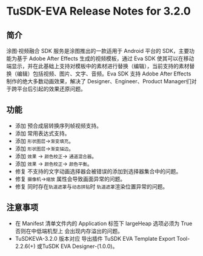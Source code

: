 # TuSDK-EVA Release Notes for 3.2.0

## 简介


涂图·视频融合 SDK 服务是涂图推出的一款适用于 Android 平台的 SDK，主要功能为基于 Adobe After Effects 生成的视频模板，通过 Eva SDK 使其可以在移动端显示，并在此基础上支持对模板中的素材进行替换（编辑），当前支持的素材替换（编辑）包括视频、图片、文字、音频。Eva SDK 支持 Adobe After Effects 制作的绝大多数动画效果，解决了 Designer、Engineer、Product Manager们对于跨平台后引起的效果还原问题。


## 功能

* 添加 预合成层转换序列帧视频支持。
* 添加 常用表达式支持。
* 添加 `形状图层`->`渐变填充`。
* 添加 `形状图层`->`渐变描边`。
* 添加 `效果` -> `颜色校正`-> `通道混合器`。
* 添加 `效果` -> `颜色校正`-> `颜色平衡`。
* 修复 不支持的文字动画选择器会被错误的添加到选择器集合中的问题。
* 修复 `摄像机`->`缩放` 属性会导致画面异常的问题。
* 修复 同时存在`轨道遮罩`与`动态拼贴`时 `轨道遮罩`渲染位置异常的问题。


## 注意事项

* 在 Manifest 清单文件内的 Application 标签下 largeHeap 选项必须为 True 否则在中低端机型上 会出现内存溢出的问题。
* TuSDKEVA-3.2.0 版本对应 导出插件 TuSDK EVA Template Export Tool-2.2.6(+) 或TuSDK EVA Designer-(1.0.0)。
